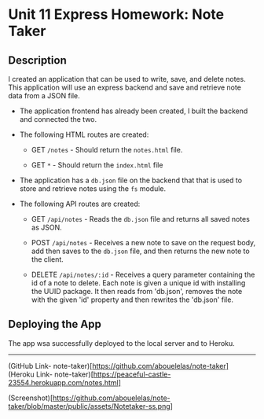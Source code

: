 # Unit 11 Express Homework: Note Taker

## Description

I created an application that can be used to write, save, and delete notes. This application will use an express backend and save and retrieve note data from a JSON file.

* The application frontend has already been created, I built the backend and connected the two. 

* The following HTML routes are created:

  * GET `/notes` - Should return the `notes.html` file.

  * GET `*` - Should return the `index.html` file

* The application has a `db.json` file on the backend that that is used to store and retrieve notes using the `fs` module.

* The following API routes are created:

  * GET `/api/notes` -  Reads the `db.json` file and returns all saved notes as JSON.

  * POST `/api/notes` - Receives a new note to save on the request body, add then saves to the `db.json` file, and then returns the new note to the client.

  * DELETE `/api/notes/:id` - Receives a query parameter containing the id of a note to delete. Each note is given a unique id with installing the UUID package. It then reads from 'db.json', removes the note with the given 'id' property and then rewrites the 'db.json' file.  
## Deploying the App

The app wsa successfully deployed to the local server and to Heroku.
- - -

(GitHub Link- note-taker)[https://github.com/abouelelas/note-taker]
(Heroku Link- note-taker)[https://peaceful-castle-23554.herokuapp.com/notes.html]

(Screenshot)[https://github.com/abouelelas/note-taker/blob/master/public/assets/Notetaker-ss.png]